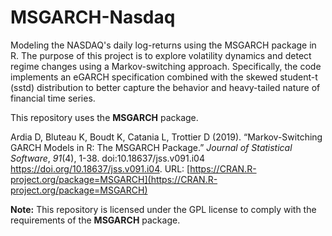 # MSGARCH-Nasdaq

Modeling the NASDAQ's daily log-returns using the MSGARCH package in R. The purpose of this project is to explore volatility dynamics and detect regime changes using a Markov-switching approach. Specifically, the code implements an eGARCH specification combined with the skewed student-t (sstd) distribution to better capture the behavior and heavy-tailed nature of financial time series.

This repository uses the **MSGARCH** package.

 Ardia D, Bluteau K, Boudt K, Catania L, Trottier D (2019). “Markov-Switching
  GARCH Models in R: The MSGARCH Package.” _Journal of Statistical Software_,
  *91*(4), 1-38. doi:10.18637/jss.v091.i04
  <https://doi.org/10.18637/jss.v091.i04>.
URL: [https://CRAN.R-project.org/package=MSGARCH](https://CRAN.R-project.org/package=MSGARCH)

**Note:** This repository is licensed under the GPL license to comply with the requirements of the **MSGARCH** package.
